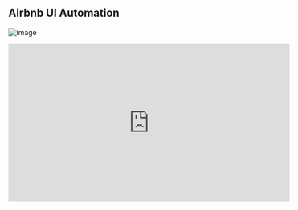 ## Airbnb UI Automation

![image](https://github.com/user-attachments/assets/d723c2dd-2f0a-4874-9166-a41ef13419b2)


<p>
<iframe width="560" height="315" src="https://www.youtube.com/embed/Hbkhtf9pQkc?si=8tT3FsF_QLZYIJu9&amp;controls=0" title="YouTube video player" frameborder="0" allow="accelerometer; autoplay; clipboard-write; encrypted-media; gyroscope; picture-in-picture; web-share" referrerpolicy="strict-origin-when-cross-origin" allowfullscreen></iframe>
</p>
